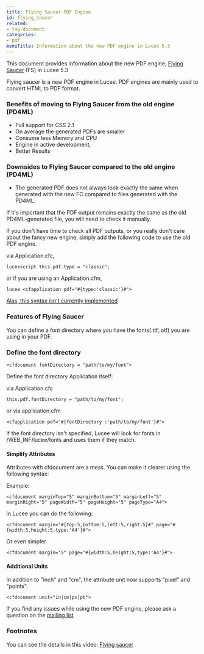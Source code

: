 ```yaml
---
title: Flying Saucer PDF Engine
id: flying_saucer
related:
- tag-document
categories:
- pdf
menuTitle: Information about the new PDF engine in Lucee 5.3
---
```


This document provides information about the new PDF engine, [Flying Saucer](https://github.com/flyingsaucerproject/flyingsaucer) (FS) in Lucee 5.3


Flying saucer is a new PDF engine in Lucee. PDF engines are mainly used to convert HTML to PDF format.


### Benefits of moving to Flying Saucer from the old engine (PD4ML) ###

* Full support for CSS 2.1
* On average the generated PDFs are smaller
* Consume less Memory and CPU
* Engine in active development,
* Better Results

### Downsides to Flying Saucer compared to the old engine (PD4ML) ###

* The generated PDF does not always look exactly the same when generated with the new FC compared to files generated with the PD4ML.

If it's important that the PDF output remains exactly the same as the old PD4ML-generated file, you will need to check it manually.

If you don't have time to check all PDF outputs, or you really don't care about the fancy new engine, simply add the following code to use the old PDF engine.

via Application.cfc,

```
luceescript this.pdf.type = "classic";
```

or if you are using an Application.cfm, 

```
lucee <cfapplication pdf="#{type:'classic'}#">
```

[Alas, this syntax isn't currently implemented](https://luceeserver.atlassian.net/browse/LDEV-2212)

### Features of Flying Saucer ###

You can define a font directory where you have the fonts(.ttf,.otf) you are using in your PDF.

### Define the font directory ####
```lucee
<cfdocument fontDirectory = "path/to/my/font">
```

Define the font directory Application itself:

via  Application.cfc

```luceescript 
this.pdf.fontDirectory = "path/to/my/font";
``` 

or via application.cfm
```lucee
<cfapplication pdf="#{fontDirectory	:'path/to/my/font'}#">
``` 

If the font directory isn't specified, Lucee will look for fonts in /WEB_INF/lucee/fonts and uses them if they match.


#### Simplify Attributes ####

Attributes with cfdocument are a mess. You can make it clearer using the following syntax:

Example:
```lucee
<cfdocument marginTop="5" marginBottom="5" marginLeft="5" marginRight="5" pageWidth="5" pageHeight="5" pageType="A4">
```

In Lucee you can do the following:

```lucee
<cfdocument margin="#{top:5,bottom:5,left:5,right:5}#" page="#{width:5,height:5,type:'A4'}#">
```

Or even simpler

```lucee
<cfdocument margin="5" page="#{width:5,height:5,type:'A4'}#">
```


#### Additional Units ####

In addition to "inch" and "cm", the attribute unit now supports "pixel" and "points".
```lucee
<cfdocument unit="in|cm|px|pt">
```

If you find any issues while using the new PDF engine, please ask a question on the [mailing list](https://dev.lucee.org/) 

### Footnotes ###

You can see the details in this video:
[Flying saucer](https://www.youtube.com/watch?v=B3Yfa8SUKKg)
